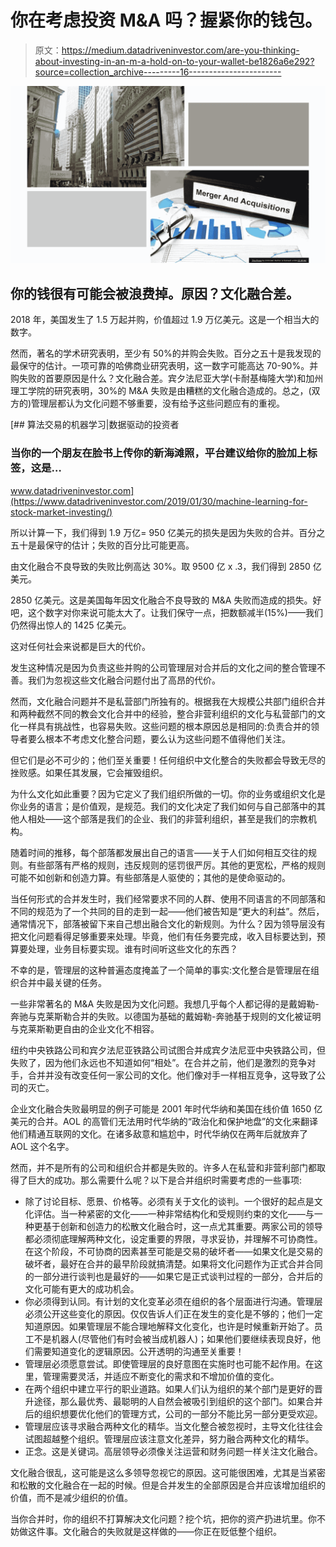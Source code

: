 # 你在考虑投资 M&A 吗？握紧你的钱包。

> 原文：<https://medium.datadriveninvestor.com/are-you-thinking-about-investing-in-an-m-a-hold-on-to-your-wallet-be1826a6e292?source=collection_archive---------16----------------------->

![](img/b6f89c47fdeb6da3cc74dd89c3c8a9d6.png)

## 你的钱很有可能会被浪费掉。原因？文化融合差。

2018 年，美国发生了 1.5 万起并购，价值超过 1.9 万亿美元。这是一个相当大的数字。

然而，著名的学术研究表明，至少有 50%的并购会失败。百分之五十是我发现的最保守的估计。一项可靠的哈佛商业研究表明，这一数字可能高达 70-90%。并购失败的首要原因是什么？文化融合差。宾夕法尼亚大学(卡耐基梅隆大学)和加州理工学院的研究表明，30%的 M&A 失败是由糟糕的文化融合造成的。总之，(双方的)管理层都认为文化问题不够重要，没有给予这些问题应有的重视。

[](https://www.datadriveninvestor.com/2019/01/30/machine-learning-for-stock-market-investing/) [## 算法交易的机器学习|数据驱动的投资者

### 当你的一个朋友在脸书上传你的新海滩照，平台建议给你的脸加上标签，这是…

www.datadriveninvestor.com](https://www.datadriveninvestor.com/2019/01/30/machine-learning-for-stock-market-investing/) 

所以计算一下，我们得到 1.9 万亿= 950 亿美元的损失是因为失败的合并。百分之五十是最保守的估计；失败的百分比可能更高。

由文化融合不良导致的失败比例高达 30%。取 9500 亿 x .3，我们得到 2850 亿美元。

2850 亿美元。这是美国每年因文化融合不良导致的 M&A 失败而造成的损失。好吧，这个数字对你来说可能太大了。让我们保守一点，把数额减半(15%)——我们仍然得出惊人的 1425 亿美元。

这对任何社会来说都是巨大的代价。

发生这种情况是因为负责这些并购的公司管理层对合并后的文化之间的整合管理不善。我们为忽视这些文化融合问题付出了高昂的代价。

然而，文化融合问题并不是私营部门所独有的。根据我在大规模公共部门组织合并和两种截然不同的教会文化合并中的经验，整合非营利组织的文化与私营部门的文化一样具有挑战性，也容易失败。这些问题的根本原因总是相同的:负责合并的领导者要么根本不考虑文化整合问题，要么认为这些问题不值得他们关注。

但它们是必不可少的；他们至关重要！任何组织中文化整合的失败都会导致无尽的挫败感。如果任其发展，它会摧毁组织。

为什么文化如此重要？因为它定义了我们组织所做的一切。你的业务或组织文化是你业务的语言；是价值观，是规范。我们的文化决定了我们如何与自己部落中的其他人相处——这个部落是我们的企业、我们的非营利组织，甚至是我们的宗教机构。

随着时间的推移，每个部落都发展出自己的语言——关于人们如何相互交往的规则。有些部落有严格的规则，违反规则的惩罚很严厉。其他的更宽松，严格的规则可能不如创新和创造力算。有些部落是人驱使的；其他的是使命驱动的。

当任何形式的合并发生时，我们经常要求不同的人群、使用不同语言的不同部落和不同的规范为了一个共同的目的走到一起——他们被告知是“更大的利益”。然后，通常情况下，部落被留下来自己想出融合文化的新规则。为什么？因为领导层没有把文化问题看得足够重要来处理。毕竟，他们有任务要完成，收入目标要达到，预算要处理，业务目标要实现。谁有时间听这些文化的东西？

不幸的是，管理层的这种普遍态度掩盖了一个简单的事实:文化整合是管理层在组织合并中最关键的任务。

一些非常著名的 M&A 失败是因为文化问题。我想几乎每个人都记得的是戴姆勒-奔驰与克莱斯勒合并的失败。以德国为基础的戴姆勒-奔驰基于规则的文化被证明与克莱斯勒更自由的企业文化不相容。

纽约中央铁路公司和宾夕法尼亚铁路公司试图合并成宾夕法尼亚中央铁路公司，但失败了，因为他们永远也不知道如何“相处”。在合并之前，他们是激烈的竞争对手，合并并没有改变任何一家公司的文化。他们像对手一样相互竞争，这导致了公司的灭亡。

企业文化融合失败最明显的例子可能是 2001 年时代华纳和美国在线价值 1650 亿美元的合并。AOL 的高管们无法用时代华纳的“政治化和保护地盘”的文化来翻译他们精通互联网的文化。在诸多敌意和尴尬中，时代华纳仅在两年后就放弃了 AOL 这个名字。

然而，并不是所有的公司和组织合并都是失败的。许多人在私营和非营利部门都取得了巨大的成功。那么需要什么呢？以下是合并组织时需要考虑的一些事项:

*   除了讨论目标、愿景、价格等。必须有关于文化的谈判。一个很好的起点是文化评估。当一种紧密的文化——一种非常结构化和受规则约束的文化——与一种更基于创新和创造力的松散文化融合时，这一点尤其重要。两家公司的领导都必须彻底理解两种文化，设定重要的界限，寻求妥协，并理解不可协商性。在这个阶段，不可协商的因素甚至可能是交易的破坏者——如果文化是交易的破坏者，最好在合并的最早阶段就搞清楚。如果将文化问题作为正式合并合同的一部分进行谈判也是最好的——如果它是正式谈判过程的一部分，合并后的文化可能有更大的成功机会。
*   你必须得到认同。有计划的文化变革必须在组织的各个层面进行沟通。管理层必须公开这些变化的原因。仅仅告诉人们正在发生的变化是不够的；他们一定知道原因。如果管理层不能合理地解释文化变化，也许是时候重新开始了。员工不是机器人(尽管他们有时会被当成机器人)；如果他们要继续表现良好，他们需要知道变化的逻辑原因。公开透明的沟通至关重要！
*   管理层必须愿意尝试。即使管理层的良好意图在实施时也可能不起作用。在这里，管理需要灵活，并适应不断变化的需求和不增加价值的变化。
*   在两个组织中建立平行的职业道路。如果人们认为组织的某个部门是更好的晋升途径，那么最优秀、最聪明的人自然会被吸引到组织的这个部门。如果合并后的组织想要优化他们的管理方式，公司的一部分不能比另一部分更受欢迎。
*   管理层应该寻求融合两种文化的精华。当文化整合被忽视时，主导文化往往会试图超越整个组织。管理层应该注意文化差异，努力融合两种文化的精华。
*   正念。这是关键词。高层领导必须像关注运营和财务问题一样关注文化融合。

文化融合很乱，这可能是这么多领导忽视它的原因。这可能很困难，尤其是当紧密和松散的文化融合在一起的时候。但是合并发生的全部原因是合并应该增加组织的价值，而不是减少组织的价值。

当你合并时，你的组织不打算解决文化问题？挖个坑，把你的资产扔进坑里。你不妨做这件事。文化融合的失败就是这样做的——你正在贬低整个组织。